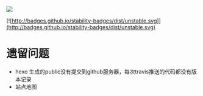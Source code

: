 [![](https://travis-ci.org/lijiangwei/homepage.svg?branch=master)](https://travis-ci.org/lijiangwei/homepage)


[![http://badges.github.io/stability-badges/dist/unstable.svg]](http://badges.github.io/stability-badges/dist/unstable.svg)


# 遗留问题
* hexo 生成的public没有提交到github服务器，每次travis推送的代码都没有版本记录
* 站点地图